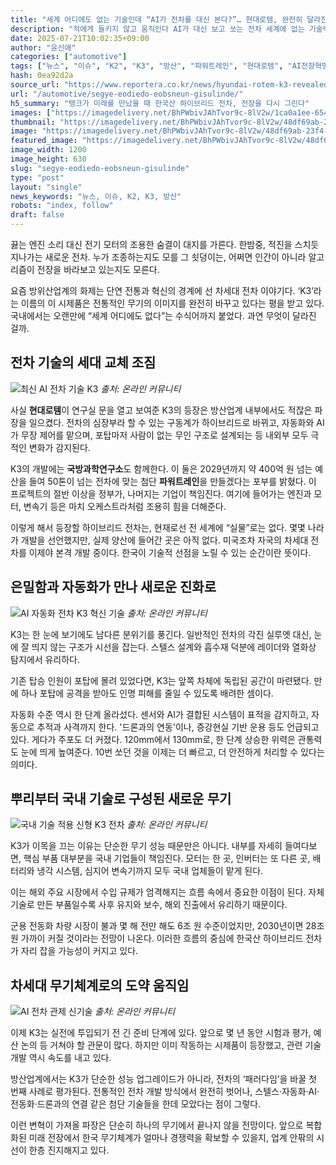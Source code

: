 ```yaml
---
title: "세계 어디에도 없는 기술인데 “AI가 전차를 대신 본다?”… 현대로템, 완전히 달라진 ‘K3’ 공개"
description: "적에게 들키지 않고 움직인다 AI가 대신 보고 쏘는 전차 세계에 없는 기술력으로 무장 ..."
date: 2025-07-21T10:02:35+09:00
author: "윤신애"
categories: ["automotive"]
tags: ["뉴스", "이슈", "K2", "K3", "방산", "파워트레인", "현대로템", "AI전장혁명", "하이브리드국방투자"]
hash: 0ea92d2a
source_url: "https://www.reportera.co.kr/news/hyundai-rotem-k3-revealed/"
url: "/automotive/segye-eodiedo-eobsneun-gisulinde/"
h5_summary: "탱크가 미래를 만났을 때 한국산 하이브리드 전차, 전장을 다시 그린다"
images: ["https://imagedelivery.net/BhPWbivJAhTvor9c-8lV2w/1ca0a1ee-6544-43d3-c2e0-913c623b1100/public", "https://imagedelivery.net/BhPWbivJAhTvor9c-8lV2w/7ecc8c96-0112-4d71-3f23-7e8c6a615800/public", "https://imagedelivery.net/BhPWbivJAhTvor9c-8lV2w/f7ec9aba-ca68-4fa1-2227-e6829222fc00/public", "https://imagedelivery.net/BhPWbivJAhTvor9c-8lV2w/48df69ab-23f4-4b33-adfc-e2dc00cefc00/public", "https://imagedelivery.net/BhPWbivJAhTvor9c-8lV2w/ca990780-f558-4191-c543-1579c5848700/public"]
thumbnail: "https://imagedelivery.net/BhPWbivJAhTvor9c-8lV2w/48df69ab-23f4-4b33-adfc-e2dc00cefc00/public"
image: "https://imagedelivery.net/BhPWbivJAhTvor9c-8lV2w/48df69ab-23f4-4b33-adfc-e2dc00cefc00/public"
featured_image: "https://imagedelivery.net/BhPWbivJAhTvor9c-8lV2w/48df69ab-23f4-4b33-adfc-e2dc00cefc00/public"
image_width: 1200
image_height: 630
slug: "segye-eodiedo-eobsneun-gisulinde"
type: "post"
layout: "single"
news_keywords: "뉴스, 이슈, K2, K3, 방산"
robots: "index, follow"
draft: false
---
```


끓는 엔진 소리 대신 전기 모터의 조용한 숨결이 대지를 가른다. 한밤중, 적진을 스치듯 지나가는 새로운 전차. 누가 조종하는지도 모를 그 쇳덩이는, 어쩌면 인간이 아니라 알고리즘이 전장을 바라보고 있는지도 모른다.

요즘 방위산업계의 화제는 단연 전통과 혁신의 경계에 선 차세대 전차 이야기다. ‘K3’라는 이름의 이 시제품은 전통적인 무기의 이미지를 완전히 바꾸고 있다는 평을 받고 있다. 국내에서는 오랜만에 “세계 어디에도 없다”는 수식어까지 붙었다. 과연 무엇이 달라진 걸까.

## 전차 기술의 세대 교체 조짐

![최신 AI 전차 기술 K3](https://imagedelivery.net/BhPWbivJAhTvor9c-8lV2w/f7ec9aba-ca68-4fa1-2227-e6829222fc00/public)
*출처: 온라인 커뮤니티*


사실 **현대로템**이 연구실 문을 열고 보여준 K3의 등장은 방산업계 내부에서도 적잖은 파장을 일으켰다. 전차의 심장부라 할 수 있는 구동계가 하이브리드로 바뀌고, 자동화와 AI가 무장 제어를 맡으며, 포탑마저 사람이 없는 무인 구조로 설계되는 등 내외부 모두 극적인 변화가 감지된다.

K3의 개발에는 **국방과학연구소**도 함께한다. 이 둘은 2029년까지 약 400억 원 넘는 예산을 들여 50톤이 넘는 전차에 맞는 첨단 **파워트레인**을 만들겠다는 포부를 밝혔다. 이 프로젝트의 절반 이상을 정부가, 나머지는 기업이 책임진다. 여기에 들어가는 엔진과 모터, 변속기 등은 마치 오케스트라처럼 조용히 힘을 더해준다.

이렇게 해서 등장할 하이브리드 전차는, 현재로선 전 세계에 “실물”로는 없다. 몇몇 나라가 개발을 선언했지만, 실제 양산에 들어간 곳은 아직 없다. 미국조차 자국의 차세대 전차를 이제야 본격 개발 중이다. 한국이 기술적 선점을 노릴 수 있는 순간이란 뜻이다.

## 은밀함과 자동화가 만나 새로운 진화로

![AI 자동화 전차 K3 혁신 기술](https://imagedelivery.net/BhPWbivJAhTvor9c-8lV2w/7ecc8c96-0112-4d71-3f23-7e8c6a615800/public)
*출처: 온라인 커뮤니티*


K3는 한 눈에 보기에도 남다른 분위기를 풍긴다. 일반적인 전차의 각진 실루엣 대신, 눈에 잘 띄지 않는 구조가 시선을 잡는다. 스텔스 설계와 흡수재 덕분에 레이더와 열화상 탐지에서 유리하다.

기존 탑승 인원이 포탑에 몰려 있었다면, K3는 앞쪽 차체에 독립된 공간이 마련됐다. 만에 하나 포탑에 공격을 받아도 인명 피해를 줄일 수 있도록 배려한 셈이다.

자동화 수준 역시 한 단계 올라섰다. 센서와 AI가 결합된 시스템이 표적을 감지하고, 자동으로 추적과 사격까지 한다. '드론과의 연동'이나, 증강현실 기반 운용 등도 언급되고 있다. 게다가 주포도 더 커졌다. 120mm에서 130mm로, 한 단계 상승한 위력은 관통력도 눈에 띄게 높여준다. 10번 쏘던 것을 이제는 더 빠르고, 더 안전하게 처리할 수 있다는 의미다.

## 뿌리부터 국내 기술로 구성된 새로운 무기

![국내 기술 적용 신형 K3 전차](https://imagedelivery.net/BhPWbivJAhTvor9c-8lV2w/1ca0a1ee-6544-43d3-c2e0-913c623b1100/public)
*출처: 온라인 커뮤니티*


K3가 이목을 끄는 이유는 단순한 무기 성능 때문만은 아니다. 내부를 자세히 들여다보면, 핵심 부품 대부분을 국내 기업들이 책임진다. 모터는 한 곳, 인버터는 또 다른 곳, 배터리와 냉각 시스템, 심지어 변속기까지 모두 국내 업체들이 맡게 된다.

이는 해외 주요 시장에서 수입 규제가 엄격해지는 흐름 속에서 중요한 이점이 된다. 자체 기술로 만든 부품일수록 사후 유지와 보수, 해외 진출에서 유리하기 때문이다.

군용 전동화 차량 시장이 불과 몇 해 전만 해도 6조 원 수준이었지만, 2030년이면 28조 원 가까이 커질 것이라는 전망이 나온다. 이러한 흐름의 중심에 한국산 하이브리드 전차가 자리 잡을 가능성이 커지고 있다.

## 차세대 무기체계로의 도약 움직임

![AI 전차 관제 신기술](https://imagedelivery.net/BhPWbivJAhTvor9c-8lV2w/ca990780-f558-4191-c543-1579c5848700/public)
*출처: 온라인 커뮤니티*


이제 K3는 실전에 투입되기 전 긴 준비 단계에 있다. 앞으로 몇 년 동안 시험과 평가, 예산 논의 등 거쳐야 할 관문이 많다. 하지만 이미 작동하는 시제품이 등장했고, 관련 기술 개발 역시 속도를 내고 있다.

방산업계에서는 K3가 단순한 성능 업그레이드가 아니라, 전차의 ‘패러다임’을 바꿀 첫 번째 사례로 평가된다. 전통적인 전차 개발 방식에서 완전히 벗어나, 스텔스·자동화·AI·전동화·드론과의 연결 같은 첨단 기술들을 한데 모았다는 점이 그렇다.

이런 변혁이 가져올 파장은 단순히 하나의 무기에서 끝나지 않을 전망이다. 앞으로 복합화된 미래 전장에서 한국 무기체계가 얼마나 경쟁력을 확보할 수 있을지, 업계 안팎의 시선이 한층 진지해지고 있다.
